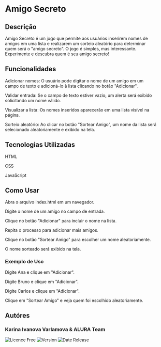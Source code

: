 <h1>Amigo Secreto</h1>

<h2>Descrição</h2>

<p>Amigo Secreto é um jogo que permite aos usuários inserirem nomes de amigos em uma lista e realizarem um sorteio aleatório para determinar quem será o "amigo secreto". 
O jogo é simples, mas interessante. Experimente e descubra quem é seu amigo secreto!</p>

<h2>Funcionalidades</h2>

<p>Adicionar nomes: O usuário pode digitar o nome de um amigo em um campo de texto e adicioná-lo à lista clicando no botão "Adicionar".</p>

<p>Validar entrada: Se o campo de texto estiver vazio, um alerta será exibido solicitando um nome válido.</p>

<p>Visualizar a lista: Os nomes inseridos aparecerão em uma lista visível na página.</p>

<p>Sorteio aleatório: Ao clicar no botão "Sortear Amigo", um nome da lista será selecionado aleatoriamente e exibido na tela.</p>

<h2>Tecnologias Utilizadas</h2>

<p>HTML</p>

<p>CSS</p>

<p>JavaScript</p>

<h2>Como Usar</h2>

<p>Abra o arquivo index.html em um navegador.</p>

<p>Digite o nome de um amigo no campo de entrada.</p>

<p>Clique no botão "Adicionar" para incluir o nome na lista.</p>

<p>Repita o processo para adicionar mais amigos.</p>

<p>Clique no botão "Sortear Amigo" para escolher um nome aleatoriamente.</p>

<p>O nome sorteado será exibido na tela.</p>

<h3>Exemplo de Uso</h3>

<p>Digite Ana e clique em "Adicionar".</p>

<p>Digite Bruno e clique em "Adicionar".</p>

<p>Digite Carlos e clique em "Adicionar".</p>

<p>Clique em "Sortear Amigo" e veja quem foi escolhido aleatoriamente.</p>

<h2>Autóres</h2>

<h3>Karina Ivanova Varlamova & ALURA Team</h3>
<img alt="Licence Free" src="https://img.shields.io/badge/licence-free-green">
<img alt="Version" src="https://img.shields.io/badge/version-1.0.0-yellow">
<img alt="Date Release" src="https://img.shields.io/badge/release%20date-february%202025-blue">

